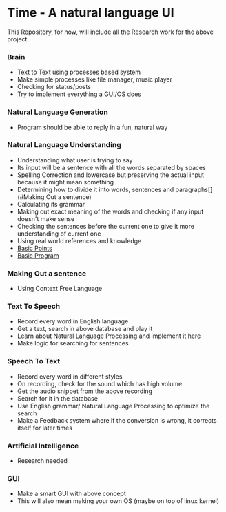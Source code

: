 # Time - A natural language UI
This Repository, for now, will include all the Research work for the above project

### Brain
- Text to Text using processes based system
- Make simple processes like file manager, music player
- Checking for status/posts
- Try to implement everything a GUI/OS does

### Natural Language Generation
- Program should be able to reply in a fun, natural way

### Natural Language Understanding
- Understanding what user is trying to say
- Its input will be a sentence with all the words separated by spaces
- Spelling Correction and lowercase but preserving the actual input because it might mean something
- Determining how to divide it into words, sentences and paragraphs[](#Making Out a sentence)
- Calculating its grammar
- Making out exact meaning of the words and checking if any input doesn't make sense
- Checking the sentences before the current one to give it more understanding of current one
- Using real world references and knowledge
- [Basic Points]( http://www.tutorialspoint.com/artificial_intelligence/artificial_intelligence_natural_language_processing.htm)
- [Basic Program](http://www.vikparuchuri.com/blog/natural-language-processing-tutorial/)

### Making Out a sentence
- Using Context Free Language

### Text To Speech
- Record every word in English language
- Get a text, search in above database and play it
- Learn about Natural Language Processing and implement it here
- Make logic for searching for sentences

### Speech To Text
- Record every word in different styles
- On recording, check for the sound which has high volume
- Get the audio snippet from the above recording
- Search for it in the database
- Use English grammar/ Natural Language Processing to optimize the search
- Make a Feedback system where if the conversion is wrong, it corrects itself for later times

### Artificial Intelligence
- Research needed

### GUI
- Make a smart GUI with above concept
- This will also mean making your own OS (maybe on top of linux kernel)
